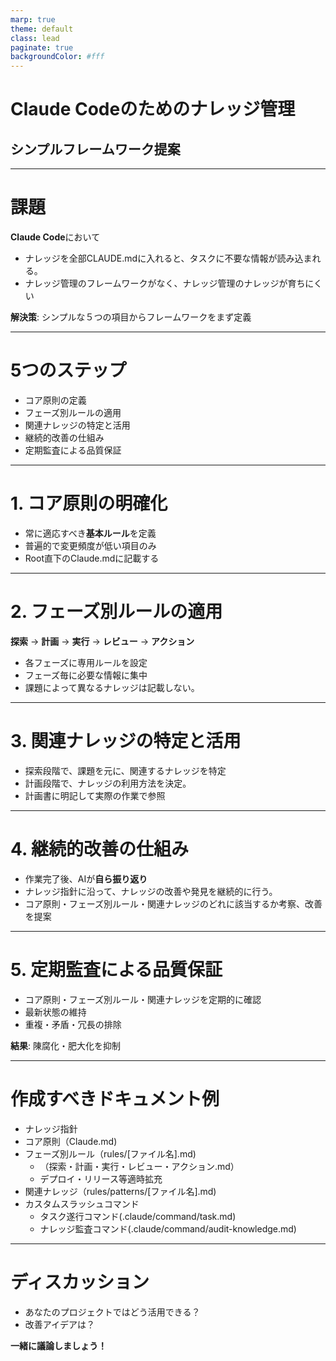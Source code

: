 ```yaml
---
marp: true
theme: default
class: lead
paginate: true
backgroundColor: #fff
---
```


# Claude Codeのためのナレッジ管理
## シンプルフレームワーク提案

---

# 課題

**Claude Code**において
- ナレッジを全部CLAUDE.mdに入れると、タスクに不要な情報が読み込まれる。
- ナレッジ管理のフレームワークがなく、ナレッジ管理のナレッジが育ちにくい

**解決策**: シンプルな５つの項目からフレームワークをまず定義

---

# 5つのステップ
- コア原則の定義
- フェーズ別ルールの適用
- 関連ナレッジの特定と活用
- 継続的改善の仕組み
- 定期監査による品質保証

---

# 1. コア原則の明確化

- 常に適応すべき**基本ルール**を定義
- 普遍的で変更頻度が低い項目のみ
- Root直下のClaude.mdに記載する

---

# 2. フェーズ別ルールの適用

**探索** → **計画** → **実行** → **レビュー** → **アクション**

- 各フェーズに専用ルールを設定
- フェーズ毎に必要な情報に集中
- 課題によって異なるナレッジは記載しない。

---

# 3. 関連ナレッジの特定と活用

- 探索段階で、課題を元に、関連するナレッジを特定
- 計画段階で、ナレッジの利用方法を決定。
- 計画書に明記して実際の作業で参照

---

# 4. 継続的改善の仕組み

- 作業完了後、AIが**自ら振り返り**
- ナレッジ指針に沿って、ナレッジの改善や発見を継続的に行う。
- コア原則・フェーズ別ルール・関連ナレッジのどれに該当するか考察、改善を提案

---

# 5. 定期監査による品質保証

- コア原則・フェーズ別ルール・関連ナレッジを定期的に確認
- 最新状態の維持
- 重複・矛盾・冗長の排除

**結果**: 陳腐化・肥大化を抑制

---

# 作成すべきドキュメント例
- ナレッジ指針
- コア原則（Claude.md)
- フェーズ別ルール（rules/[ファイル名].md)
  - （探索・計画・実行・レビュー・アクション.md）
  - デプロイ・リリース等適時拡充
- 関連ナレッジ（rules/patterns/[ファイル名].md)
- カスタムスラッシュコマンド
  - タスク遂行コマンド(.claude/command/task.md)
  - ナレッジ監査コマンド(.claude/command/audit-knowledge.md)

---

# ディスカッション

- あなたのプロジェクトではどう活用できる？
- 改善アイデアは？

**一緒に議論しましょう！** 